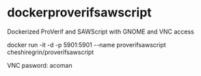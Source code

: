 # dockerproverifsawscript
Dockerized ProVerif and SAWScript with GNOME and VNC access

docker run -it -d -p 5901:5901 --name proverifsawscript cheshiregrin/proverifsawscript

VNC pasword: acoman
